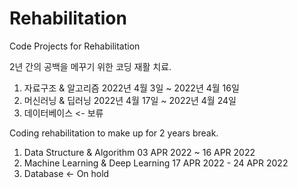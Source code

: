 # Rehabilitation
Code Projects for Rehabilitation

2년 간의 공백을 메꾸기 위한 코딩 재활 치료.

1. 자료구조 & 알고리즘 2022년 4월 3일 ~ 2022년 4월 16일
2. 머신러닝 & 딥러닝 2022년 4월 17일 ~ 2022년 4월 24일
3. 데이터베이스 <- 보류

Coding rehabilitation to make up for 2 years break.

1. Data Structure & Algorithm 03 APR 2022 ~ 16 APR 2022
2. Machine Learning & Deep Learning 17 APR 2022 - 24 APR 2022
3. Database <- On hold
